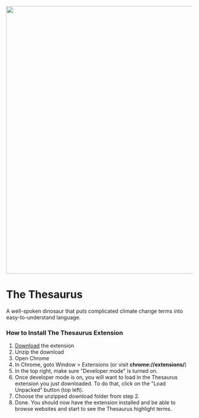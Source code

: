 <img src="https://repository-images.githubusercontent.com/379198309/77db6ef2-3172-48d4-827f-78317b9d4ffb" width="720">

# The Thesaurus
 A well-spoken dinosaur that puts complicated climate change terms into easy-to-understand language.


### How to Install The Thesaurus Extension
1. [Download](https://github.com/wundermanthompsonperth/Thesaurus/archive/refs/heads/main.zip) the extension
2. Unzip the download
3. Open Chrome
4. In Chrome, goto Window > Extensions (or visit **chrome://extensions/**)
5. In the top right, make sure "Developer mode" is turned on.
6. Once developer mode is on, you will want to load in the Thesaurus extension you just downloaded. To do that, click on the "Load Unpacked" button (top left).
7. Choose the unzipped download folder from step 2.
8. Done. You should now have the extension installed and be able to browse websites and start to see the Thesaurus highlight terms.